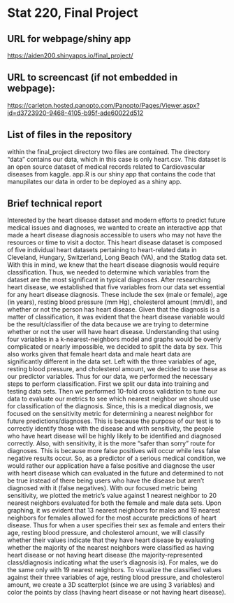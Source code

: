 Stat 220, Final Project
================

## URL for webpage/shiny app

<https://aiden200.shinyapps.io/final_project/>

## URL to screencast (if not embedded in webpage):

<https://carleton.hosted.panopto.com/Panopto/Pages/Viewer.aspx?id=d3723920-9468-4105-b95f-ade60022d512>

## List of files in the repository

within the final\_project directory two files are contained. The
directory “data” contains our data, which in this case is only
heart.csv. This dataset is an open source dataset of medical records
related to Cardiovascular diseases from kaggle. app.R is our shiny app
that contains the code that manupilates our data in order to be deployed
as a shiny app.

## Brief technical report

Interested by the heart disease dataset and modern efforts to predict
future medical issues and diagnoses, we wanted to create an interactive
app that made a heart disease diagnosis accessible to users who may not
have the resources or time to visit a doctor. This heart disease dataset
is composed of five individual heart datasets pertaining to
heart-related data in Cleveland, Hungary, Switzerland, Long Beach (VA),
and the Statlog data set. With this in mind, we knew that the heart
disease diagnosis would require classification. Thus, we needed to
determine which variables from the dataset are the most significant in
typical diagnoses. After researching heart disease, we established that
five variables from our data set essential for any heart disease
diagnosis. These include the sex (male or female), age (in years),
resting blood pressure (mm Hg), cholesterol amount (mm/dl), and whether
or not the person has heart disease. Given that the diagnosis is a
matter of classification, it was evident that the heart disease variable
would be the result/classifier of the data because we are trying to
determine whether or not the user will have heart disease. Understanding
that using four variables in a k-nearest-neighbors model and graphs
would be overly complicated or nearly impossible, we decided to split
the data by sex. This also works given that female heart data and male
heart data are significantly different in the data set. Left with the
three variables of age, resting blood pressure, and cholesterol amount,
we decided to use these as our predictor variables. Thus for our data,
we performed the necessary steps to perform classification. First we
split our data into training and testing data sets. Then we performed
10-fold cross validation to tune our data to evaluate our metrics to see
which nearest neighbor we should use for classification of the
diagnosis. Since, this is a medical diagnosis, we focused on the
sensitivity metric for determining a nearest neighbor for future
predictions/diagnoses. This is because the purpose of our test is to
correctly identify those with the disease and with sensitivity, the
people who have heart disease will be highly likely to be identified and
diagnosed correctly. Also, with sensitivity, it is the more “safer than
sorry” route for diagnoses. This is because more false positives will
occur while less false negative results occur. So, as a predictor of a
serious medical condition, we would rather our application have a false
positive and diagnose the user with heart disease which can evaluated in
the future and determined to not be true instead of there being users
who have the disease but aren’t diagnosed with it (false negatives).
With our focused metric being sensitivity, we plotted the metric’s value
against 1 nearest neighbor to 20 nearest neighbors evaluated for both
the female and male data sets. Upon graphing, it ws evident that 13
nearest neighbors for males and 19 nearest neighbors for females allowed
for the most accurate predictions of heart disease. Thus for when a user
specifies their sex as female and enters their age, resting blood
pressure, and cholesterol amount, we will classify whether their values
indicate that they have heart disease by evaluating whether the majority
of the nearest neighbors were classified as having heart disease or not
having heart disease (the majority-represented class/diagnosis
indicating what the user’s diagnosis is). For males, we do the same only
with 19 nearest neighbors. To visualize the classified values against
their three variables of age, resting blood pressure, and cholesterol
amount, we create a 3D scatterplot (since we are using 3 variables) and
color the points by class (having heart disease or not having heart
disease).
